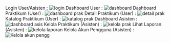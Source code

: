 Login User/Asisten : 
![login](https://github.com/user-attachments/assets/dcc70694-8f77-4403-8708-4664a7a46793)
Dashboard User :
![dashboard](https://github.com/user-attachments/assets/fe1a73e5-4337-43d5-a32d-439388d252f9)
Dashboard Praktikum (User) :
![dashboard prak](https://github.com/user-attachments/assets/dae6d82f-b110-4713-816f-be959fb557d1)
Detail Praktikum (User) :
![detail prak](https://github.com/user-attachments/assets/0bc40f42-e1d2-498f-887d-9c1928df0da0)
Katalog Praktikum (User) :
![katalog prak](https://github.com/user-attachments/assets/88e8ee34-f418-49b8-a27d-a3beb13621ba)
Dashboard Asisten :
![dashboard asis](https://github.com/user-attachments/assets/3f0e2534-e7a8-4f55-8902-4c81a26c43f9)
Kelola Praktikum (Asisten) :
![kelola prak](https://github.com/user-attachments/assets/800793bc-788a-4427-aae6-659181ad3acc)
Lihat Laporan (Asisten) :
![kelola laporan](https://github.com/user-attachments/assets/18ab0374-bf5c-427b-b61c-a799fca00c85)
Kelola Akun Pengguna (Asisten) :
![Kelola akun pengg](https://github.com/user-attachments/assets/4f6b4f7f-a2a1-4588-9f91-e077a72acb71)
